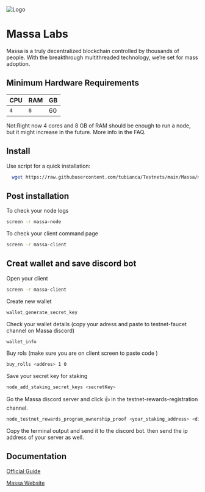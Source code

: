 ![Logo](https://static.wixstatic.com/media/0669d3_7e53eea984a047ba86659e34452e24ff~mv2.png/v1/fill/w_198,h_198,al_c,q_85,usm_0.66_1.00_0.01,enc_auto/3F42F1E3-8627-4BE5-A95E-6411E306BFCF_PNG.png)

# Massa Labs 

Massa is a truly decentralized blockchain controlled by thousands of people. With the breakthrough multithreaded technology, we’re set for mass adoption.



## Minimum Hardware Requirements




| CPU | RAM     | GB                |
| :-------- | :------- | :------------------------- |
| `4` | `8` | 60 |


Not:Right now 4 cores and 8 GB of RAM should be enough to run a node, but it might increase in the future. More info in the FAQ.


## Install

Use script for a quick installation:
```bash
  wget https://raw.githubusercontent.com/tubianca/Testnets/main/Massa/massascript.sh  && chmod 777 massascript.sh && sudo ./massascript.sh
```


## Post installation

To check your node logs

```bash
screen -r massa-node
```

To check your client command page
```bash
screen -r massa-client
```

## Creat wallet and save discord bot

Open your client
```bash
screen -r massa-client
```

Create new wallet 
```bash
wallet_generate_secret_key
```
Check your wallet details
(copy your adress and paste to testnet-faucet channel on Massa discord)
```bash
wallet_info
```
Buy rols (make sure you are on client screen to paste code )
```bash
buy_rolls <addres> 1 0
```
Save your secret key for staking 
```bash
node_add_staking_secret_keys <secretKey>
```
Go the Massa discord server and click 👍 in the testnet-rewards-registration channel.
```bash
node_testnet_rewards_program_ownership_proof <your_staking_address> <discordId>
```
Copy the terminal output and send it to the discord bot.
then send the ip address of your server as well.

## Documentation

[Official Guide](https://docs.massa.net/en/latest/testnet/install.html)

[Massa Website](https://massa.net/)


